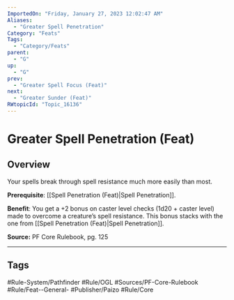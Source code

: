 ```yaml
---
ImportedOn: "Friday, January 27, 2023 12:02:47 AM"
Aliases:
  - "Greater Spell Penetration"
Category: "Feats"
Tags:
  - "Category/Feats"
parent:
  - "G"
up:
  - "G"
prev:
  - "Greater Spell Focus (Feat)"
next:
  - "Greater Sunder (Feat)"
RWtopicId: "Topic_16136"
---
```

# Greater Spell Penetration (Feat)
## Overview
Your spells break through spell resistance much more easily than most.

**Prerequisite**: [[Spell Penetration (Feat)|Spell Penetration]].

**Benefit**: You get a +2 bonus on caster level checks (1d20 + caster level) made to overcome a creature’s spell resistance. This bonus stacks with the one from [[Spell Penetration (Feat)|Spell Penetration]].

**Source:** PF Core Rulebook, pg. 125


---
## Tags
#Rule-System/Pathfinder #Rule/OGL #Sources/PF-Core-Rulebook #Rule/Feat--General- #Publisher/Paizo #Rule/Core


